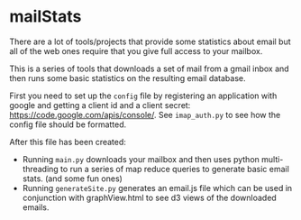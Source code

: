 mailStats
=========

There are a lot of tools/projects that provide some statistics about email but all of the web ones require that you give full access to your mailbox.

This is a series of tools that downloads a set of mail from a gmail inbox and then runs some basic statistics on the resulting email database. 

First you need to set up the `config` file by registering an application with google and getting a client id and a client secret: https://code.google.com/apis/console/. See `imap_auth.py` to see how the config file should be formatted. 

After this file has been created:
* Running `main.py` downloads your mailbox and then uses python multi-threading to run a series of map reduce queries to generate basic email stats. (and some fun ones)
* Running `generateSite.py` generates an email.js file which can be used in conjunction with graphView.html to see d3 views of the downloaded emails.